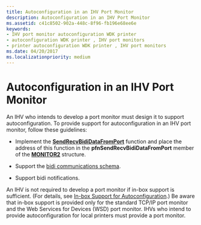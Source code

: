 ```yaml
---
title: Autoconfiguration in an IHV Port Monitor
description: Autoconfiguration in an IHV Port Monitor
ms.assetid: c41c8502-902a-448c-8f96-fb196e68ee6e
keywords:
- IHV port monitor autoconfiguration WDK printer
- autoconfiguration WDK printer , IHV port monitors
- printer autoconfiguration WDK printer , IHV port monitors
ms.date: 04/20/2017
ms.localizationpriority: medium
---
```


# Autoconfiguration in an IHV Port Monitor


An IHV who intends to develop a port monitor must design it to support autoconfiguration. To provide support for autoconfiguration in an IHV port monitor, follow these guidelines:

-   Implement the [**SendRecvBidiDataFromPort**](https://docs.microsoft.com/previous-versions/ff562071(v=vs.85)) function and place the address of this function in the **pfnSendRecvBidiDataFromPort** member of the [**MONITOR2**](https://docs.microsoft.com/windows-hardware/drivers/ddi/winsplp/ns-winsplp-_monitor2) structure.

-   Support the [bidi communications schema](https://docs.microsoft.com/windows-hardware/drivers/print/bidi-communications-schema-reference).

-   Support bidi notifications.

An IHV is not required to develop a port monitor if in-box support is sufficient. (For details, see [In-box Support for Autoconfiguration](in-box-support-for-autoconfiguration.md).) Be aware that in-box support is provided only for the standard TCP/IP port monitor and the Web Services for Devices (WSD) port monitor. IHVs who intend to provide autoconfiguration for local printers must provide a port monitor.

 

 




